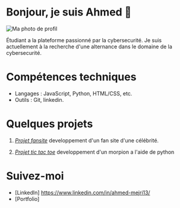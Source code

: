 # Bonjour, je suis Ahmed 👋

![Ma photo de profil](https://github.com/AhmedMEJRl/AhmedMEJRl/blob/main/bannière%20pro)



Étudiant a la plateforme passionné par la cybersecurité. Je suis actuellement à la recherche d'une alternance dans le domaine de la cybersecurité.

# Compétences techniques
- Langages : JavaScript, Python, HTML/CSS, etc.
- Outils : Git, linkedin.

# Quelques projets

1. *[Projet fansite](https://github.com/Ahmeddlr/fansite)*
  developpement d'un fan site d'une célébrité.
   
2. *[Projet tic tac toe](https://github.com/Ahmeddlr/morpion)*
   developpement d'un morpion a l'aide de python


# Suivez-moi
- [LinkedIn] https://www.linkedin.com/in/ahmed-mejri13/
- [Portfolio] 
